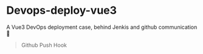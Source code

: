 # Devops-deploy-vue3

A Vue3 DevOps deployment case, behind Jenkis and github communication 👨‍

> Github Push Hook
